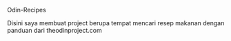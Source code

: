 Odin-Recipes

Disini saya membuat project berupa tempat mencari resep makanan dengan panduan dari theodinproject.com
